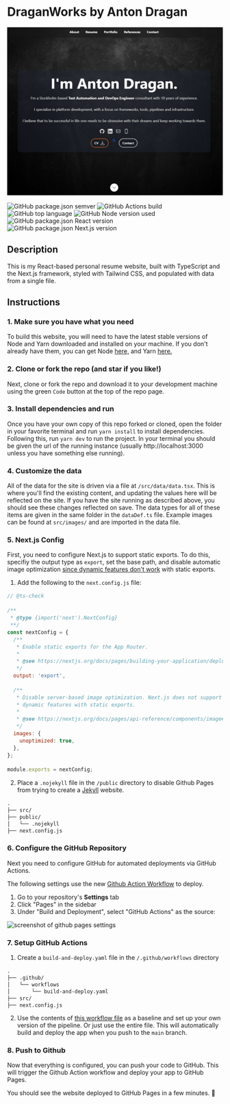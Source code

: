 # DraganWorks by Anton Dragan

![DraganWorks](src/images/resume-screenshot.jpg?raw=true 'DraganWorks')

<div align="left">
<img alt="GitHub package.json semver" src="https://img.shields.io/badge/dynamic/json.svg?query=$.version&uri=https://raw.githubusercontent.com/dragancla/draganworks/main/package.json&label=version&style=flat&color=purple">
<img alt="GitHub Actions build" src="https://github.com/dragancla/draganworks/actions/workflows/build-and-deploy.yaml/badge.svg">
<img alt="GitHub top language" src="https://img.shields.io/github/languages/top/dragancla/draganworks?style=flat&color=blue">
<img alt="GitHub Node version used" src="https://img.shields.io/badge/node-18.16.0-darkgreen">
<img alt="GitHub package.json React version" src="https://img.shields.io/github/package-json/dependency-version/dragancla/draganworks/react?style=flat&color=darkblue">
<img alt="GitHub package.json Next.js version" src="https://img.shields.io/github/package-json/dependency-version/dragancla/draganworks/next?style=flat&color=black">
</div>

## Description

This is my React-based personal resume website, built with TypeScript and the Next.js framework, styled with Tailwind CSS, and populated with data from a single file.

## Instructions

### 1. Make sure you have what you need

To build this website, you will need to have the latest stable versions of Node and Yarn downloaded and installed on your machine. If you don't already have them, you can get Node [here,](https://nodejs.org/en/download/) and Yarn [here.](https://yarnpkg.com/getting-started/install)

### 2. Clone or fork the repo (and star if you like!)

Next, clone or fork the repo and download it to your development machine using the green `Code` button at the top of the repo page.

### 3. Install dependencies and run

Once you have your own copy of this repo forked or cloned, open the folder in your favorite terminal and run `yarn install` to install dependencies. Following this, run `yarn dev` to run the project. In your terminal you should be given the url of the running instance (usually http://localhost:3000 unless you have something else running).

### 4. Customize the data

All of the data for the site is driven via a file at `/src/data/data.tsx`. This is where you'll find the existing content, and updating the values here will be reflected on the site. If you have the site running as described above, you should see these changes reflected on save. The data types for all of these items are given in the same folder in the `dataDef.ts` file. Example images can be found at `src/images/` and are imported in the data file.

### 5. Next.js Config

First, you need to configure Next.js to support static exports. To do this, specifiy the output type as `export`, set the base path, and disable automatic image optimization [since dynamic features don't work](https://nextjs.org/blog/next-12-3#disable-image-optimization-stable) with static exports.

1. Add the following to the `next.config.js` file:

```js
// @ts-check

/**
 * @type {import('next').NextConfig}
 **/
const nextConfig = {
  /**
   * Enable static exports for the App Router.
   *
   * @see https://nextjs.org/docs/pages/building-your-application/deploying/static-exports
   */
  output: 'export',

  /**
   * Disable server-based image optimization. Next.js does not support
   * dynamic features with static exports.
   *
   * @see https://nextjs.org/docs/pages/api-reference/components/image#unoptimized
   */
  images: {
    unoptimized: true,
  },
};

module.exports = nextConfig;
```

2. Place a `.nojekyll` file in the `/public` directory to disable Github Pages from trying to create a [Jekyll](https://github.blog/2009-12-29-bypassing-jekyll-on-github-pages/) website.

```treeview
.
├── src/
├── public/
│   └── .nojekyll
├── next.config.js
```

### 6. Configure the GitHub Repository

Next you need to configure GitHub for automated deployments via GitHub Actions.

The following settings use the new [Github Action Workflow](https://github.blog/changelog/2022-07-27-github-pages-custom-github-actions-workflows-beta/) to deploy.

1. Go to your repository's **Settings** tab
2. Click "Pages" in the sidebar
3. Under "Build and Deployment", select "GitHub Actions" as the source:

![screenshot of github pages settings](https://github.com/gregrickaby/nextjs-github-pages/assets/200280/a5f757c3-f515-4ca2-aadf-d2979c2c3bf5)

### 7. Setup GitHub Actions

1. Create a `build-and-deploy.yaml` file in the `/.github/workflows` directory

```treeview
.
├── .github/
│   └── workflows
│       └── build-and-deploy.yaml
├── src/
├── next.config.js
```

2. Use the contents of [this workflow file](https://github.com/gregrickaby/nextjs-github-pages/blob/main/.github/workflows/deploy.yml) as a baseline and set up your own version of the pipeline. Or just use the entire file. This will automatically build and deploy the app when you push to the `main` branch.

### 8. Push to Github

Now that everything is configured, you can push your code to GitHub. This will trigger the Github Action workflow and deploy your app to GitHub Pages.

You should see the website deployed to GitHub Pages in a few minutes. 🚀
